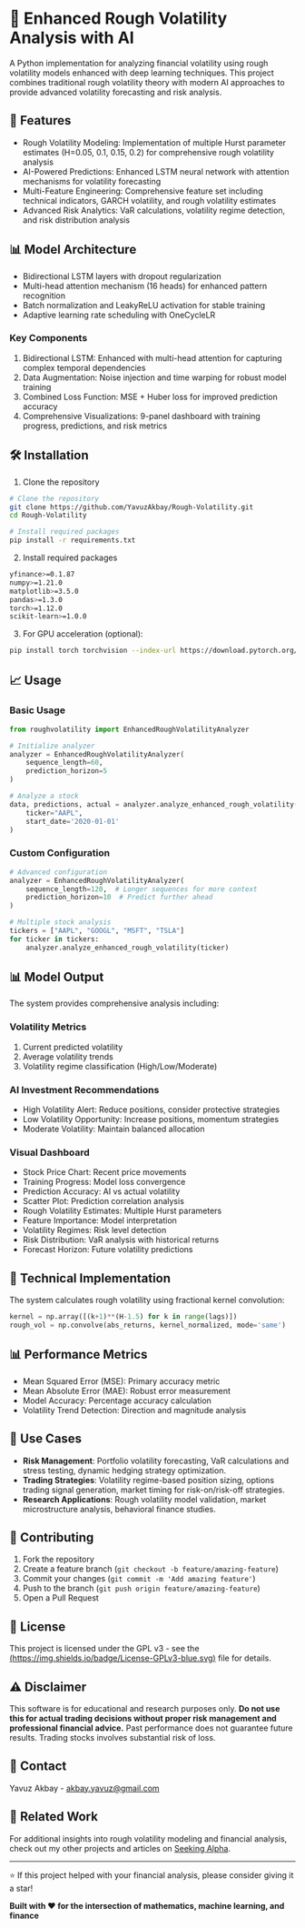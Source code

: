 # 🧠 Enhanced Rough Volatility Analysis with AI

A Python implementation for analyzing financial volatility using rough volatility models enhanced with deep learning techniques. This project combines traditional rough volatility theory with modern AI approaches to provide advanced volatility forecasting and risk analysis.

## 🚀 Features

- Rough Volatility Modeling: Implementation of multiple Hurst parameter estimates (H=0.05, 0.1, 0.15, 0.2) for comprehensive rough volatility analysis
- AI-Powered Predictions: Enhanced LSTM neural network with attention mechanisms for volatility forecasting
- Multi-Feature Engineering: Comprehensive feature set including technical indicators, GARCH volatility, and rough volatility estimates
- Advanced Risk Analytics: VaR calculations, volatility regime detection, and risk distribution analysis

## 📊 Model Architecture

- Bidirectional LSTM layers with dropout regularization
- Multi-head attention mechanism (16 heads) for enhanced pattern recognition
- Batch normalization and LeakyReLU activation for stable training
- Adaptive learning rate scheduling with OneCycleLR

### Key Components

1. Bidirectional LSTM: Enhanced with multi-head attention for capturing complex temporal dependencies
2. Data Augmentation: Noise injection and time warping for robust model training
3. Combined Loss Function: MSE + Huber loss for improved prediction accuracy
4. Comprehensive Visualizations: 9-panel dashboard with training progress, predictions, and risk metrics

## 🛠 Installation

1. Clone the repository

```bash
# Clone the repository
git clone https://github.com/YavuzAkbay/Rough-Volatility.git
cd Rough-Volatility

# Install required packages
pip install -r requirements.txt
```

2. Install required packages

```bash
yfinance>=0.1.87
numpy>=1.21.0
matplotlib>=3.5.0
pandas>=1.3.0
torch>=1.12.0
scikit-learn>=1.0.0
```

3. For GPU acceleration (optional):

```bash
pip install torch torchvision --index-url https://download.pytorch.org/whl/cu118
```

## 📈 Usage

### Basic Usage

```python
from roughvolatility import EnhancedRoughVolatilityAnalyzer

# Initialize analyzer
analyzer = EnhancedRoughVolatilityAnalyzer(
    sequence_length=60,
    prediction_horizon=5
)

# Analyze a stock
data, predictions, actual = analyzer.analyze_enhanced_rough_volatility(
    ticker="AAPL",
    start_date='2020-01-01'
)

```

### Custom Configuration

```python
# Advanced configuration
analyzer = EnhancedRoughVolatilityAnalyzer(
    sequence_length=120,  # Longer sequences for more context
    prediction_horizon=10  # Predict further ahead
)

# Multiple stock analysis
tickers = ["AAPL", "GOOGL", "MSFT", "TSLA"]
for ticker in tickers:
    analyzer.analyze_enhanced_rough_volatility(ticker)
```

## 📊 Model Output

The system provides comprehensive analysis including:

### Volatility Metrics
1. Current predicted volatility
2. Average volatility trends
3. Volatility regime classification (High/Low/Moderate)

### AI Investment Recommendations
- High Volatility Alert: Reduce positions, consider protective strategies
- Low Volatility Opportunity: Increase positions, momentum strategies
- Moderate Volatility: Maintain balanced allocation

### Visual Dashboard
- Stock Price Chart: Recent price movements
- Training Progress: Model loss convergence
- Prediction Accuracy: AI vs actual volatility
- Scatter Plot: Prediction correlation analysis
- Rough Volatility Estimates: Multiple Hurst parameters
- Feature Importance: Model interpretation
- Volatility Regimes: Risk level detection
- Risk Distribution: VaR analysis with historical returns
- Forecast Horizon: Future volatility predictions

## 🧮 Technical Implementation

The system calculates rough volatility using fractional kernel convolution:

```python
kernel = np.array([(k+1)**(H-1.5) for k in range(lags)])
rough_vol = np.convolve(abs_returns, kernel_normalized, mode='same')
```
## 📊 Performance Metrics

- Mean Squared Error (MSE): Primary accuracy metric
- Mean Absolute Error (MAE): Robust error measurement
- Model Accuracy: Percentage accuracy calculation
- Volatility Trend Detection: Direction and magnitude analysis

## 🎯 Use Cases

- **Risk Management**: Portfolio volatility forecasting, VaR calculations and stress testing, dynamic hedging strategy optimization.
- **Trading Strategies**: Volatility regime-based position sizing, options trading signal generation, market timing for risk-on/risk-off strategies.
- **Research Applications**: Rough volatility model validation, market microstructure analysis, behavioral finance studies.

## 🤝 Contributing

1. Fork the repository
2. Create a feature branch (`git checkout -b feature/amazing-feature`)
3. Commit your changes (`git commit -m 'Add amazing feature'`)
4. Push to the branch (`git push origin feature/amazing-feature`)
5. Open a Pull Request

## 📝 License

This project is licensed under the GPL v3 - see the [(https://img.shields.io/badge/License-GPLv3-blue.svg)](https://www.gnu.org/licenses/gpl-3.0) file for details.

## ⚠️ Disclaimer

This software is for educational and research purposes only. **Do not use this for actual trading decisions without proper risk management and professional financial advice.** Past performance does not guarantee future results. Trading stocks involves substantial risk of loss.

## 📧 Contact

Yavuz Akbay - akbay.yavuz@gmail.com

## 🔗 Related Work

For additional insights into rough volatility modeling and financial analysis, check out my other projects and articles on [Seeking Alpha](https://seekingalpha.com/author/yavuz-akbay).

---

⭐️ If this project helped with your financial analysis, please consider giving it a star!

**Built with ❤️ for the intersection of mathematics, machine learning, and finance**
